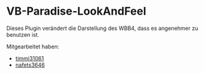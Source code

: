 VB-Paradise-LookAndFeel
=======================

Dieses Plugin verändert die Darstellung des WBB4, dass es angenehmer zu benutzen ist.

Mitgearbeitet haben:
- [timmi31061](http://www.vb-paradise.de/index.php/User/9310-timmi31061/)
- [nafets3646](http://www.vb-paradise.de/index.php/User/17042-nafets3646/)
